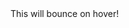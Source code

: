 <script lang="ts">
  import { Animate } from 'svelte-animate';
</script>

<Animate>
<div>This will bounce on hover!</div>
</Animate>
